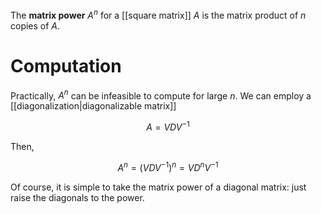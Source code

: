 The **matrix power** $A^n$ for a [[square matrix]] $A$ is the matrix product of $n$ copies of $A$.

# Computation

Practically, $A^n$ can be infeasible to compute for large $n$. We can employ a [[diagonalization|diagonalizable matrix]]

$$
A = VDV^{-1}
$$

Then,

$$
A^n = (VDV^{-1})^n = VD^nV^{-1}
$$

Of course, it is simple to take the matrix power of a diagonal matrix: just raise the diagonals to the power.